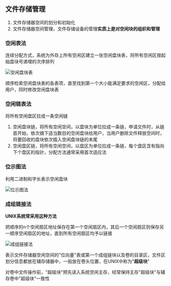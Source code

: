 ## 文件存储管理

1. 文件存储器空间的划分和初始化
2. 文件存储器空间管理，文件存储设备的管理**实质上是对空闲块的组织和管理**

### 空闲表法

连续分配方式，系统为外存上所有空闲区建立一张空闲盘块表，将所有空闲区按起始盘块号递增的次序排列

![空闲盘块表](https://github.com/YC-L/Postgraduate-examination/blob/Operating-System/imgs/%E7%A9%BA%E9%97%B2%E7%9B%98%E5%9D%97%E8%A1%A8.png "空闲盘块表")

顺序检索空闲盘块表的各表项，直至找到第一个大小能满足要求的空闲区，分配给用户，同时修改空闲盘块表

### 空闲链表法

将所有空闲盘区拉成一条空闲链

1. 空闲盘块链，将所有空闲空间，以盘块为单位拉成一条链，申请文件时，从链首开始，依次摘下适当数目的空闲盘块给用户，当用户删除文件释放空间时，将要回收的盘块依次插入空闲盘块链的末尾
2. 空闲盘区链，将所有空闲空间，以盘区为单位拉成一条链，每个盘区含有指向下个盘区的指针，分配方法通常采用首次适应法

### 位示图法

利用二进制和字长表示空闲盘块

![位示图法](https://github.com/YC-L/Postgraduate-examination/blob/Operating-System/imgs/%E4%BD%8D%E7%A4%BA%E5%9B%BE.png "位示图法")

### 成组链接法

**UNIX系统常采用这种方法**

把顺序的n个空闲扇区地址保存在第一个空闲扇区内，其后一个空闲扇区则保存另一顺序空闲扇区的地址，直到所有空闲扇区均予以链接

![成组链接法](https://github.com/YC-L/Postgraduate-examination/blob/Operating-System/imgs/%E6%88%90%E7%BB%84%E9%93%BE%E6%8E%A5%E6%B3%95.png "成组链接法")

表示文件存储器空闲空间的"位向量"表或第一个成组链块以及卷的目录区，文件区划分信息都放在辅存储器中，一般放在卷头位置，在UNIX中称为"**超级块**"

对卷中文件操作前，"超级块"预先读入系统空闲主存，经常保持主存"超级块"与辅存卷中"超级块"一致性





